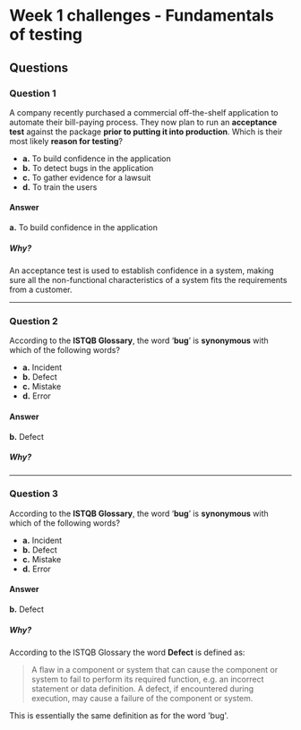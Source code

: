 # Week 1 challenges - Fundamentals of testing

## Questions

### Question 1

A company recently purchased a commercial off-the-shelf
application to automate their bill-paying process. They
now plan to run an **acceptance test** against the package
**prior to putting it into production**. Which is their most
likely **reason for testing**?

* **a.** To build confidence in the application
* **b.** To detect bugs in the application
* **c.** To gather evidence for a lawsuit
* **d.** To train the users

#### Answer
**a.** To build confidence in the application
##### Why?
An acceptance test is used to establish confidence in a system, making sure all the non-functional characteristics of a system fits the requirements from a customer.

---

### Question 2
According to the **ISTQB Glossary**, the word ‘**bug**’ is
**synonymous** with which of the following words?

* **a.** Incident
* **b.** Defect
* **c.** Mistake
* **d.** Error

#### Answer
**b.** Defect 

##### Why?

---

### Question 3
According to the **ISTQB Glossary**, the word ‘**bug**’ is
**synonymous** with which of the following words?

* **a.** Incident
* **b.** Defect
* **c.** Mistake
* **d.** Error

#### Answer
**b.** Defect

##### Why?
According to the ISTQB Glossary the word **Defect** is defined as:
>A flaw in a component or system that can cause the component or system to fail to perform its required function, e.g. an incorrect statement or data definition. A defect, if encountered during execution, may cause a failure of the component or system.

This is essentially the same definition as for the word 'bug'.

